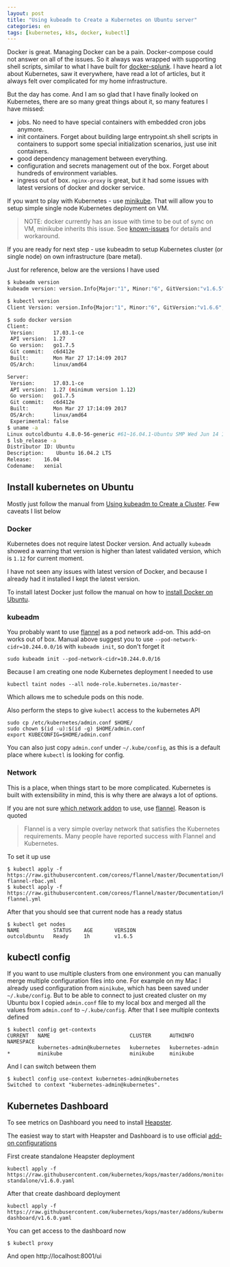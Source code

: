 ```yaml
---
layout: post
title: "Using kubeadm to Create a Kubernetes on Ubuntu server"
categories: en
tags: [kubernetes, k8s, docker, kubectl]
---
```


Docker is great. Managing Docker can be a pain. Docker-compose could not answer
on all of the issues. So it always was wrapped with supporting shell scripts,
similar to what I have built for [docker-splunk](https://github.com/splunk/docker-splunk).
I have heard a lot about Kubernetes, saw it everywhere, have read a lot of articles,
but it always felt over complicated for my home infrastructure.

But the day has come. And I am so glad that I have finally looked on Kubernetes,
there are so many great things about it, so many features I have missed:

- jobs. No need to have special containers with embedded cron jobs anymore.
- init containers. Forget about building large entrypoint.sh shell scripts in
containers to support some special initialization scenarios, just use init containers.
- good dependency management between everything.
- configuration and secrets management out of the box. Forget about hundreds of
environment variables.
- ingress out of box. `nginx-proxy` is great, but it had some issues with latest
versions of docker and docker service.

If you want to play with Kubernetes - use [minikube](https://kubernetes.io/docs/getting-started-guides/minikube/).
That will allow you to setup simple single node Kubernetes deployment on VM.

> NOTE: docker currently has an issue with time to be out of sync on VM, minikube
> inherits this issue. See [known-issues](https://docs.docker.com/docker-for-mac/troubleshoot/#known-issues)
> for details and workaround.

If you are ready for next step - use kubeadm to setup Kubernetes cluster (or single
node) on own infrastructure (bare metal).

Just for reference, below are the versions I have used

```bash
$ kubeadm version
kubeadm version: version.Info{Major:"1", Minor:"6", GitVersion:"v1.6.5", GitCommit:"490c6f13df1cb6612e0993c4c14f2ff90f8cdbf3", GitTreeState:"clean", BuildDate:"2017-06-14T20:03:38Z", GoVersion:"go1.7.6", Compiler:"gc", Platform:"linux/amd64"}

$ kubectl version
Client Version: version.Info{Major:"1", Minor:"6", GitVersion:"v1.6.6", GitCommit:"7fa1c1756d8bc963f1a389f4a6937dc71f08ada2", GitTreeState:"clean", BuildDate:"2017-06-16T18:34:20Z", GoVersion:"go1.7.6", Compiler:"gc", Platform:"linux/amd64"}

$ sudo docker version
Client:
 Version:      17.03.1-ce
 API version:  1.27
 Go version:   go1.7.5
 Git commit:   c6d412e
 Built:        Mon Mar 27 17:14:09 2017
 OS/Arch:      linux/amd64

Server:
 Version:      17.03.1-ce
 API version:  1.27 (minimum version 1.12)
 Go version:   go1.7.5
 Git commit:   c6d412e
 Built:        Mon Mar 27 17:14:09 2017
 OS/Arch:      linux/amd64
 Experimental: false
$ uname -a
Linux outcoldbuntu 4.8.0-56-generic #61~16.04.1-Ubuntu SMP Wed Jun 14 11:58:22 UTC 2017 x86_64 x86_64 x86_64 GNU/Linux
$ lsb_release -a
Distributor ID: Ubuntu
Description:    Ubuntu 16.04.2 LTS
Release:    16.04
Codename:   xenial
```

## Install kubernetes on Ubuntu

Mostly just follow the manual from [Using kubeadm to Create a Cluster](https://kubernetes.io/docs/setup/independent/create-cluster-kubeadm/).
Few caveats I list below

### Docker

Kubernetes does not require latest Docker version. And actually `kubeadm` showed
a warning that version is higher than latest validated version, which is `1.12`
for current moment.

I have not seen any issues with latest version of Docker, and because I already
had it installed I kept the latest version.

To install latest Docker just follow the manual on how to [install
Docker on Ubuntu](https://docs.docker.com/engine/installation/linux/ubuntu/#install-using-the-repository).

### kubeadm

You probably want to use [flannel](https://github.com/coreos/flannel) as a pod
network add-on. This add-on works out of box. Manual above suggest you to use
`--pod-network-cidr=10.244.0.0/16` with `kubeadm init`, so don't forget it

```
sudo kubeadm init --pod-network-cidr=10.244.0.0/16
```

Because I am creating one node Kubernetes deployment I needed to use

```
kubectl taint nodes --all node-role.kubernetes.io/master-
```

Which allows me to schedule pods on this node.

Also perform the steps to give `kubectl` access to the kubernetes API

```
sudo cp /etc/kubernetes/admin.conf $HOME/
sudo chown $(id -u):$(id -g) $HOME/admin.conf
export KUBECONFIG=$HOME/admin.conf
```

You can also just copy `admin.conf` under `~/.kube/config`, as this is a default
place where `kubectl` is looking for config.

### Network

This is a place, when things start to be more complicated. Kubernetes is built
with extensibility in mind, this is why there are always a lot of options.

If you are not sure [which network addon](https://kubernetes.io/docs/concepts/cluster-administration/networking/)
to use, use [flannel](https://github.com/coreos/flannel). Reason is quoted

> Flannel is a very simple overlay network that satisfies the Kubernetes requirements.
> Many people have reported success with Flannel and Kubernetes.

To set it up use

```
$ kubectl apply -f https://raw.githubusercontent.com/coreos/flannel/master/Documentation/kube-flannel-rbac.yml
$ kubectl apply -f https://raw.githubusercontent.com/coreos/flannel/master/Documentation/kube-flannel.yml
```

After that you should see that current node has a ready status

```
$ kubectl get nodes
NAME           STATUS    AGE       VERSION
outcoldbuntu   Ready     1h        v1.6.5
```

## kubectl config

If you want to use multiple clusters from one environment you can manually merge
multiple configuration files into one. For example on my Mac I already used
configuration from `minikube`, which has been saved under `~/.kube/config`. But to
be able to connect to just created cluster on my Ubuntu box I copied `admin.conf`
file to my local box and merged all the values from `admin.conf` to `~/.kube/config`.
After that I see multiple contexts defined

```
$ kubectl config get-contexts
CURRENT   NAME                          CLUSTER      AUTHINFO           NAMESPACE
          kubernetes-admin@kubernetes   kubernetes   kubernetes-admin   
*         minikube                      minikube     minikube
```

And I can switch between them

```
$ kubectl config use-context kubernetes-admin@kubernetes
Switched to context "kubernetes-admin@kubernetes".
```

## Kubernetes Dashboard

To see metrics on Dashboard you need to install [Heapster](https://github.com/kubernetes/heapster).

The easiest way to start with Heapster and Dashboard is to use official [add-on configurations](https://github.com/kubernetes/kops/tree/master/addons)

First create standalone Heapster deployment

```
kubectl apply -f https://raw.githubusercontent.com/kubernetes/kops/master/addons/monitoring-standalone/v1.6.0.yaml
```

After that create dashboard deployment

```
kubectl apply -f https://raw.githubusercontent.com/kubernetes/kops/master/addons/kubernetes-dashboard/v1.6.0.yaml
```

You can get access to the dashboard now

```
$ kubectl proxy
```

And open http://localhost:8001/ui
